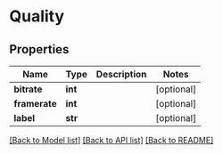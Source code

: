 # Quality

## Properties
Name | Type | Description | Notes
------------ | ------------- | ------------- | -------------
**bitrate** | **int** |  | [optional] 
**framerate** | **int** |  | [optional] 
**label** | **str** |  | [optional] 

[[Back to Model list]](../README.md#documentation-for-models) [[Back to API list]](../README.md#documentation-for-api-endpoints) [[Back to README]](../README.md)

